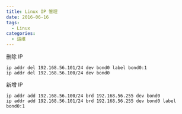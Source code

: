 ```yaml
---
title: Linux IP 管理
date: 2016-06-16
tags:
  - Linux
categories:
  - 运维
---
```


删除 IP

```shell
ip addr del 192.168.56.101/24 dev bond0 label bond0:1
ip addr del 192.168.56.100/24 dev bond0
```

新增 IP

```shell
ip addr add 192.168.56.100/24 brd 192.168.56.255 dev bond0
ip addr add 192.168.56.101/24 brd 192.168.56.255 dev bond0 label bond0:1
```
